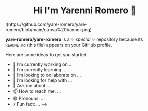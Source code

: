 <div align="center">
  
<h1 align="center"> Hi I'm Yarenni Romero 👋
</div>
!(https://github.com/yare-romero/yare-romero/blob/main/canva%20banner.png)

**yare-romero/yare-romero** is a ✨ _special_ ✨ repository because its `README.md` (this file) appears on your GitHub profile.

Here are some ideas to get you started:

- 🔭 I’m currently working on ...
- 🌱 I’m currently learning ...
- 👯 I’m looking to collaborate on ...
- 🤔 I’m looking for help with ...
- 💬 Ask me about ...
- 📫 How to reach me: ...
- 😄 Pronouns: ...
- ⚡ Fun fact: ...
-->
